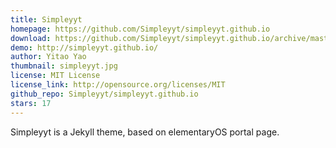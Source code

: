 ```yaml
---
title: Simpleyyt
homepage: https://github.com/Simpleyyt/simpleyyt.github.io
download: https://github.com/Simpleyyt/simpleyyt.github.io/archive/master.zip
demo: http://simpleyyt.github.io/
author: Yitao Yao
thumbnail: simpleyyt.jpg
license: MIT License
license_link: http://opensource.org/licenses/MIT
github_repo: Simpleyyt/simpleyyt.github.io
stars: 17
---
```


Simpleyyt is a Jekyll theme, based on elementaryOS portal page.
